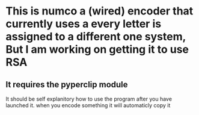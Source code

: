 # This is numco a (wired) encoder that currently uses a every letter is assigned to a different one system, But I am working on getting it to use RSA
## It requires the pyperclip module

It should be self explanitory how to use the program after you have launched it.
when you encode something it will automaticly copy it
